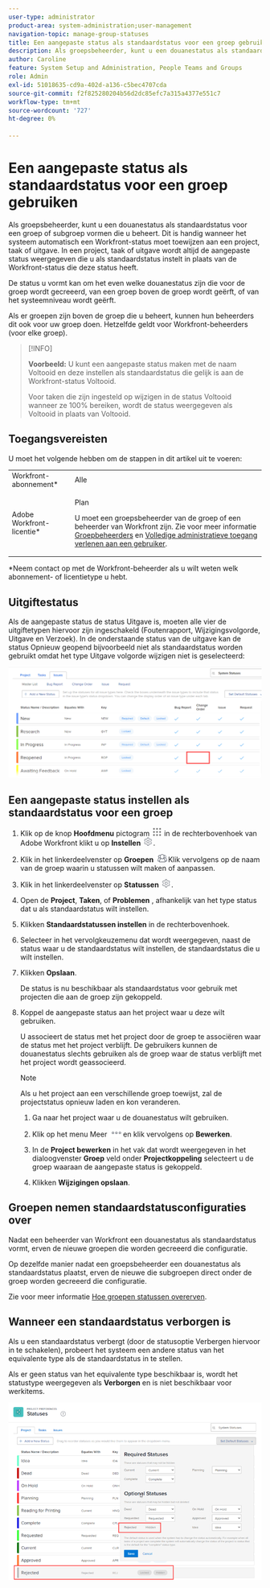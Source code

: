 ```yaml
---
user-type: administrator
product-area: system-administration;user-management
navigation-topic: manage-group-statuses
title: Een aangepaste status als standaardstatus voor een groep gebruiken
description: Als groepsbeheerder, kunt u een douanestatus als standaardstatus voor een groep of subgroep vormen die u beheert. Dit is handig wanneer het systeem automatisch een Workfront-status moet toewijzen aan een project, taak of uitgave. In een project, taak of uitgave wordt altijd de aangepaste status weergegeven die u als standaardstatus instelt in plaats van de Workfront-status die deze status heeft.
author: Caroline
feature: System Setup and Administration, People Teams and Groups
role: Admin
exl-id: 51018635-cd9a-402d-a136-c5bec4707cda
source-git-commit: f2f825280204b56d2dc85efc7a315a4377e551c7
workflow-type: tm+mt
source-wordcount: '727'
ht-degree: 0%

---
```


# Een aangepaste status als standaardstatus voor een groep gebruiken

Als groepsbeheerder, kunt u een douanestatus als standaardstatus voor een groep of subgroep vormen die u beheert. Dit is handig wanneer het systeem automatisch een Workfront-status moet toewijzen aan een project, taak of uitgave. In een project, taak of uitgave wordt altijd de aangepaste status weergegeven die u als standaardstatus instelt in plaats van de Workfront-status die deze status heeft.

De status u vormt kan om het even welke douanestatus zijn die voor de groep wordt gecreeerd, van een groep boven de groep wordt geërft, of van het systeemniveau wordt geërft.

Als er groepen zijn boven de groep die u beheert, kunnen hun beheerders dit ook voor uw groep doen. Hetzelfde geldt voor Workfront-beheerders (voor elke groep).

>[!INFO]
>
>**Voorbeeld:** U kunt een aangepaste status maken met de naam Voltooid en deze instellen als standaardstatus die gelijk is aan de Workfront-status Voltooid.
>
>Voor taken die zijn ingesteld op wijzigen in de status Voltooid wanneer ze 100% bereiken, wordt de status weergegeven als Voltooid in plaats van Voltooid.

## Toegangsvereisten

U moet het volgende hebben om de stappen in dit artikel uit te voeren:

<table style="table-layout:auto"> 
 <col> 
 <col> 
 <tbody> 
  <tr> 
   <td role="rowheader">Workfront-abonnement*</td> 
   <td>Alle</td> 
  </tr> 
  <tr> 
   <td role="rowheader">Adobe Workfront-licentie*</td> 
   <td> <p>Plan </p> <p>U moet een groepsbeheerder van de groep of een beheerder van Workfront zijn. Zie voor meer informatie <a href="../../../administration-and-setup/manage-groups/group-roles/group-administrators.md" class="MCXref xref">Groepbeheerders</a> en <a href="../../../administration-and-setup/add-users/configure-and-grant-access/grant-a-user-full-administrative-access.md" class="MCXref xref">Volledige administratieve toegang verlenen aan een gebruiker</a>.</p> </td> 
  </tr> 
 </tbody> 
</table>

&#42;Neem contact op met de Workfront-beheerder als u wilt weten welk abonnement- of licentietype u hebt.

## Uitgiftestatus

Als de aangepaste status de status Uitgave is, moeten alle vier de uitgiftetypen hiervoor zijn ingeschakeld (Foutenrapport, Wijzigingsvolgorde, Uitgave en Verzoek). In de onderstaande status van de uitgave kan de status Opnieuw geopend bijvoorbeeld niet als standaardstatus worden gebruikt omdat het type Uitgave volgorde wijzigen niet is geselecteerd:

![](assets/all-4-issue-types-enabled.png)

## Een aangepaste status instellen als standaardstatus voor een groep

1. Klik op de knop **Hoofdmenu** pictogram ![](assets/main-menu-icon.png) in de rechterbovenhoek van Adobe Workfront klikt u op **Instellen** ![](assets/gear-icon-settings.png).
1. Klik in het linkerdeelvenster op **Groepen** ![](assets/groups-icon.png)Klik vervolgens op de naam van de groep waarin u statussen wilt maken of aanpassen.
1. Klik in het linkerdeelvenster op **Statussen** ![](assets/gear-icon-settings.png).
1. Open de **Project**, **Taken**, of **Problemen** , afhankelijk van het type status dat u als standaardstatus wilt instellen.
1. Klikken **Standaardstatussen instellen** in de rechterbovenhoek.
1. Selecteer in het vervolgkeuzemenu dat wordt weergegeven, naast de status waar u de standaardstatus wilt instellen, de standaardstatus die u wilt instellen.
1. Klikken **Opslaan**.

   De status is nu beschikbaar als standaardstatus voor gebruik met projecten die aan de groep zijn gekoppeld.

1. Koppel de aangepaste status aan het project waar u deze wilt gebruiken.

   U associeert de status met het project door de groep te associëren waar de status met het project verblijft. De gebruikers kunnen de douanestatus slechts gebruiken als de groep waar de status verblijft met het project wordt geassocieerd.

   >[!NOTE]
   >
   >Als u het project aan een verschillende groep toewijst, zal de projectstatus opnieuw laden en kon veranderen.

   1. Ga naar het project waar u de douanestatus wilt gebruiken.
   1. Klik op het menu Meer ![](assets/more-icon.png)en klik vervolgens op **Bewerken**.
   1. In de **Project bewerken** in het vak dat wordt weergegeven in het dialoogvenster **Groep** veld onder **Projectkoppeling** selecteert u de groep waaraan de aangepaste status is gekoppeld.

   1. Klikken **Wijzigingen opslaan**.

## Groepen nemen standaardstatusconfiguraties over

Nadat een beheerder van Workfront een douanestatus als standaardstatus vormt, erven de nieuwe groepen die worden gecreeerd die configuratie.

Op dezelfde manier nadat een groepsbeheerder een douanestatus als standaardstatus plaatst, erven de nieuwe die subgroepen direct onder de groep worden gecreeerd die configuratie.

Zie voor meer informatie [Hoe groepen statussen overerven](../../../administration-and-setup/manage-groups/manage-group-statuses/how-groups-inherit-statuses.md).

## Wanneer een standaardstatus verborgen is

Als u een standaardstatus verbergt (door de statusoptie Verbergen hiervoor in te schakelen), probeert het systeem een andere status van het equivalente type als de standaardstatus in te stellen.

Als er geen status van het equivalente type beschikbaar is, wordt het statustype weergegeven als **Verborgen** en is niet beschikbaar voor werkitems.

![](assets/when-hide-default-status-no-equivalent.png)

